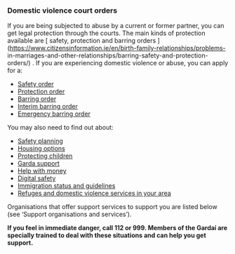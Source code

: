 ###  Domestic violence court orders

If you are being subjected to abuse by a current or former partner, you can
get legal protection through the courts. The main kinds of protection
available are [ safety, protection and barring orders
](https://www.citizensinformation.ie/en/birth-family-relationships/problems-
in-marriages-and-other-relationships/barring-safety-and-protection-orders/) .
If you are experiencing domestic violence or abuse, you can apply for a:

  * [ Safety order ](https://www.citizensinformation.ie/en/birth-family-relationships/problems-in-marriages-and-other-relationships/barring-safety-and-protection-orders/#d4ecbe)
  * [ Protection order ](https://www.citizensinformation.ie/en/birth-family-relationships/problems-in-marriages-and-other-relationships/barring-safety-and-protection-orders/#d4ecbe)
  * [ Barring order ](https://www.citizensinformation.ie/en/birth-family-relationships/problems-in-marriages-and-other-relationships/barring-safety-and-protection-orders/#d6273a)
  * [ Interim barring order ](https://www.citizensinformation.ie/en/birth-family-relationships/problems-in-marriages-and-other-relationships/barring-safety-and-protection-orders/#d6273a)
  * [ Emergency barring order ](https://www.citizensinformation.ie/en/birth-family-relationships/problems-in-marriages-and-other-relationships/barring-safety-and-protection-orders/#d6273a)

You may also need to find out about:

  * [ Safety planning ](https://www.womensaid.ie/get-help/your-rights-options/safety-planning/)
  * [ Housing options ](https://www.womensaid.ie/get-help/your-rights-options/help-with-housing/)
  * [ Protecting children ](https://www.womensaid.ie/get-help/your-rights-options/protecting-children/)
  * [ Garda support ](https://www.womensaid.ie/get-help/your-rights-options/garda-support/)
  * [ Help with money ](https://www.womensaid.ie/get-help/your-rights-options/help-with-money/)
  * [ Digital safety ](https://www.womensaid.ie/get-help/your-rights-options/digital-safety/)
  * [ Immigration status and guidelines ](https://www.womensaid.ie/get-help/your-rights-options/immigration-status/)
  * [ Refuges and domestic violence services in your area ](https://www.womensaid.ie/get-help/support-services/find-support-locally/)

Organisations that offer support services to support you are listed below (see
‘Support organisations and services’).

**If you feel in immediate danger, call 112 or 999. Members of the Gardaí are
specially trained to deal with these situations and can help you get
support.**
